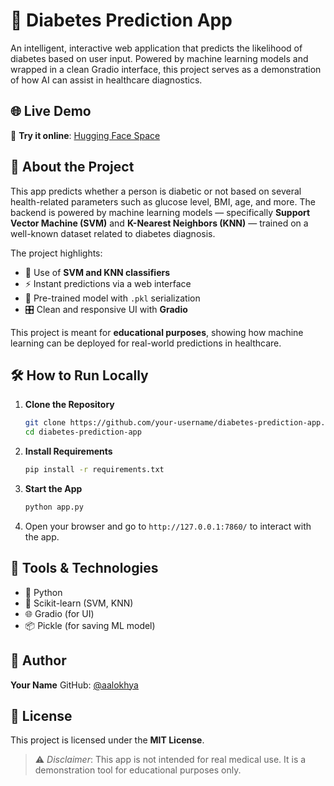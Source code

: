 # 💉 Diabetes Prediction App

An intelligent, interactive web application that predicts the likelihood of diabetes based on user input. 
Powered by machine learning models and wrapped in a clean Gradio interface, this project serves as a demonstration of how AI can assist in healthcare diagnostics.

## 🌐 Live Demo

🔗 **Try it online**: [Hugging Face Space](https://huggingface.co/spaces/Aalokhya/Diabetes-Prediction)  

## 📌 About the Project

This app predicts whether a person is diabetic or not based on several health-related parameters such as glucose level, BMI, age, and more. The backend is powered by machine learning models — specifically **Support Vector Machine (SVM)** and **K-Nearest Neighbors (KNN)** — trained on a well-known dataset related to diabetes diagnosis.

The project highlights:

- 🔬 Use of **SVM and KNN classifiers**
- ⚡ Instant predictions via a web interface
- 🧠 Pre-trained model with `.pkl` serialization
- 🎛️ Clean and responsive UI with **Gradio**

This project is meant for **educational purposes**, showing how machine learning can be deployed for real-world predictions in healthcare.

## 🛠️ How to Run Locally

1. **Clone the Repository**

   ```bash
   git clone https://github.com/your-username/diabetes-prediction-app.git
   cd diabetes-prediction-app


2. **Install Requirements**

   ```bash
   pip install -r requirements.txt
   ```

3. **Start the App**

   ```bash
   python app.py
   ```

4. Open your browser and go to `http://127.0.0.1:7860/` to interact with the app.

## 🧪 Tools & Technologies

* 🐍 Python
* 🤖 Scikit-learn (SVM, KNN)
* 🌐 Gradio (for UI)
* 📦 Pickle (for saving ML model)

## 👤 Author

**Your Name**
GitHub: [@aalokhya](https://github.com/aalokhya)

## 📄 License

This project is licensed under the **MIT License**.

> ⚠️ *Disclaimer*: This app is not intended for real medical use. It is a demonstration tool for educational purposes only.


